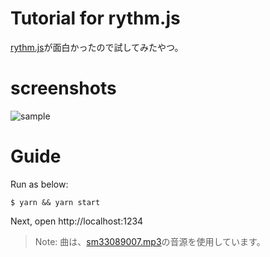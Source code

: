 # Tutorial for rythm.js

[rythm.js](https://github.com/Okazari/Rythm.js)が面白かったので試してみたやつ。

# screenshots

![sample](.github/sample.png)

# Guide
Run as below:
```
$ yarn && yarn start
```
Next, open http://localhost:1234

> Note: 曲は、[sm33089007.mp3](http://www.nicovideo.jp/watch/sm33089007)の音源を使用しています。
